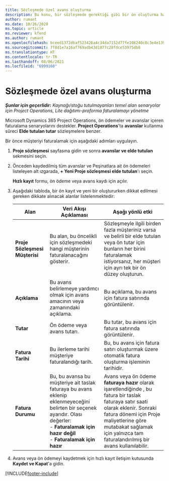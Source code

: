 ```yaml
---
title: Sözleşmede özel avans oluşturma
description: Bu konu, bir sözleşmede gerektiği gibi bir ön oluşturma hakkında bilgi sağlar.
author: rumant
ms.date: 10/26/2020
ms.topic: article
ms.reviewer: kfend
ms.author: rumant
ms.openlocfilehash: bceed1372dbaf523426a4c34da7152d77fe108240c8c3e4e1390c43b1cf536a4
ms.sourcegitcommit: 7f8d1e7a16af769adb43d1877c28fdce53975db8
ms.translationtype: HT
ms.contentlocale: tr-TR
ms.lasthandoff: 08/06/2021
ms.locfileid: "6999160"
---
```

# <a name="creating-an-ad-hoc-advance-on-a-contract"></a>Sözleşmede özel avans oluşturma

_**Şunlar için geçerlidir:** Kaynağı/stoğu tutulmayanları temel alan senaryolar için Project Operations, Lite dağıtımı-proforma faturalamayı yönetme_

Microsoft Dynamics 365 Project Operations, ön ödemeler ve avanslar içeren faturalama senaryolarını destekler. **Project Operations**'ta **avanslar** kullanma süreci **Elde tutulan tutar** sözleşmelere benzer. 

Bir önce müşteriyi faturalamak için aşağıdaki adımları uygulayın.

1. **Proje sözleşmesi** sayfasına gidin ve sonra **avanslar ve elde tutulan** sekmesini seçin.
2. Önceden kaydedilmiş tüm avanslar ve Peşinatlara ait ön ödemeleri listeleyen alt ızgarada, **+ Yeni Proje sözleşmesi elde tutulan**'ı seçin. 

    **Hızlı kayıt** formu, ön ödeme veya avans kaydı için açılır.
    
3. Aşağıdaki tabloda, bir ön kayıt ve yeni bir oluştururken dikkat edilmesi gereken dikkate alınacak alanlar listelenmektedir:

    | Alan | Veri Akışı Açıklaması | Aşağı yönlü etki |
    | --- | --- | --- |
    | **Proje Sözleşmesi Müşterisi** | Bu alan, bu öncelikli için sözleşmedeki hangi müşterinin faturalanacağını gösterir. | Sözleşmeyle ilgili birden fazla müşteriniz varsa ve belirli bir elde tutulan veya ön tutar için bunların her birini faturalamak istiyorsanız, her müşteri için ayrı tek bir ön düzey oluşturun. |
    | **Açıklama** | Bu avans belirlemeye yardımcı olmak için avans amacının veya zamanındaki açıklama. | Bu açıklama, bu avans için fatura satırında görüntülenir. |
    | **Tutar** | Ön ödeme veya avans tutarı. | Bu tutar, bu avans için fatura satırında görüntülenir. |
    | **Fatura Tarihi** | Bu ilerleme tarihi müşteriye faturalandığı tarih. | Bu, bu avans için fatura satırı oluşturmak üzere otomatik fatura oluşturma işleminin tarihidir. |
    | **Fatura Durumu** | Bu, bu avansa bu müşteriye ait taslak faturaya bu avans eklenip eklenmeyeceğini belirten bir seçenek ayarıdır. Olası değerler:</br>- **Faturalamak için hazır değil**</br>- **Faturalamak için hazır** | Avans veya ön ödeme **faturaya hazır** olarak işaretlendiğinde , bu fatura bir taslak faturaya satır saati olarak eklenir. Sonraki fatura dönemi için Proje maliyetlerine göre mutabakat sağlamak için yalnızca tam faturalandırılmış bir avans kullanılabilir. |

4. Avans veya ön ödemeyi kaydetmek için hızlı kayıt iletişim kutusunda **Kaydet ve Kapat**'a gidin.


[!INCLUDE[footer-include](../../includes/footer-banner.md)]